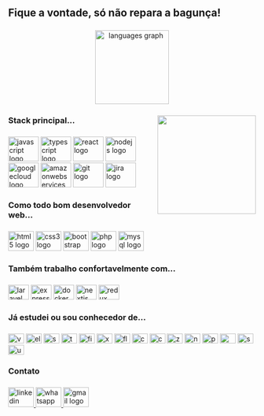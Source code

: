 <h2 align="left">Fique a vontade, só não repara a bagunça!</h2>

###

<div align="center">
<!--   <img src="https://github-readme-stats.vercel.app/api?hide_title=false&hide_rank=false&show_icons=true&include_all_commits=true&count_private=true&disable_animations=false&theme=dracula&hide_border=false&username=bubex" height="150" alt="stats graph"  /> -->
  <img src="https://github-readme-stats.vercel.app/api/top-langs?hide_title=false&layout=compact&card_width=320&langs_count=10&theme=dracula&hide_border=false&username=bubex" height="150" alt="languages graph"  />
</div>

###

<img align="right" height="200" src="https://miro.medium.com/max/1272/1*ZSVmWGcc1weENb0ShawWxw.gif"  />

###

<h3 align="left">Stack principal...</h3>

###

<div align="left">
  <img src="https://cdn.jsdelivr.net/gh/devicons/devicon/icons/javascript/javascript-original.svg" height="50" width="62" alt="javascript logo"  />
  <img src="https://cdn.jsdelivr.net/gh/devicons/devicon/icons/typescript/typescript-original.svg" height="50" width="62" alt="typescript logo"  />
  <img src="https://cdn.jsdelivr.net/gh/devicons/devicon/icons/react/react-original.svg" height="50" width="62" alt="react logo"  />
  <img src="https://cdn.jsdelivr.net/gh/devicons/devicon/icons/nodejs/nodejs-original.svg" height="50" width="62" alt="nodejs logo"  />
  <img src="https://cdn.jsdelivr.net/gh/devicons/devicon/icons/googlecloud/googlecloud-original.svg" height="50" width="62" alt="googlecloud logo"  />
  <img src="https://cdn.jsdelivr.net/gh/devicons/devicon/icons/amazonwebservices/amazonwebservices-original.svg" height="50" width="62" alt="amazonwebservices logo"  />
  <img src="https://cdn.jsdelivr.net/gh/devicons/devicon/icons/git/git-original.svg" height="50" width="62" alt="git logo"  />
  <img src="https://cdn.jsdelivr.net/gh/devicons/devicon/icons/jira/jira-original.svg" height="50" width="62" alt="jira logo"  />
</div>

###

<h3 align="left">Como todo bom desenvolvedor web...</h3>

###

<div align="left">
  <img src="https://cdn.jsdelivr.net/gh/devicons/devicon/icons/html5/html5-original.svg" height="40" width="52" alt="html5 logo"  />
  <img src="https://cdn.jsdelivr.net/gh/devicons/devicon/icons/css3/css3-original.svg" height="40" width="52" alt="css3 logo"  />
  <img src="https://cdn.jsdelivr.net/gh/devicons/devicon/icons/bootstrap/bootstrap-original.svg" height="40" width="52" alt="bootstrap logo"  />
  <img src="https://cdn.jsdelivr.net/gh/devicons/devicon/icons/php/php-original.svg" height="40" width="52" alt="php logo"  />
  <img src="https://cdn.jsdelivr.net/gh/devicons/devicon/icons/mysql/mysql-original.svg" height="40" width="52" alt="mysql logo"  />
</div>

###

<h3 align="left">Também trabalho confortavelmente com...</h3>

###

<div align="left">
  <img src="https://cdn.jsdelivr.net/gh/devicons/devicon/icons/laravel/laravel-plain.svg" height="30" width="42" alt="laravel logo"  />
  <img src="https://cdn.jsdelivr.net/gh/devicons/devicon/icons/express/express-original.svg" height="30" width="42" alt="express logo"  />
  <img src="https://cdn.jsdelivr.net/gh/devicons/devicon/icons/docker/docker-original.svg" height="30" width="42" alt="docker logo"  />
  <img src="https://cdn.jsdelivr.net/gh/devicons/devicon/icons/nextjs/nextjs-original.svg" height="30" width="42" alt="nextjs logo"  />
  <img src="https://cdn.jsdelivr.net/gh/devicons/devicon/icons/redux/redux-original.svg" height="30" width="42" alt="redux logo"  />
</div>

###

<h3 align="left">Já estudei ou sou conhecedor de...</h3>

###

<div align="left">
  <img src="https://cdn.jsdelivr.net/gh/devicons/devicon/icons/vuejs/vuejs-original.svg" height="20" width="32" alt="vuejs logo"  />
  <img src="https://cdn.jsdelivr.net/gh/devicons/devicon/icons/electron/electron-original.svg" height="20" width="32" alt="electron logo"  />
  <img src="https://cdn.jsdelivr.net/gh/devicons/devicon/icons/socketio/socketio-original.svg" height="20" width="32" alt="socketio logo"  />
  <img src="https://cdn.jsdelivr.net/gh/devicons/devicon/icons/tailwindcss/tailwindcss-original-wordmark.svg" height="20" width="32" alt="tailwindcss logo"  />
  <img src="https://cdn.jsdelivr.net/gh/devicons/devicon/icons/figma/figma-original.svg" height="20" width="32" alt="figma logo"  />
  <img src="https://cdn.jsdelivr.net/gh/devicons/devicon/icons/xd/xd-plain.svg" height="20" width="32" alt="xd logo"  />
  <img src="https://cdn.jsdelivr.net/gh/devicons/devicon/icons/flutter/flutter-original.svg" height="20" width="32" alt="flutter logo"  />
  <img src="https://cdn.jsdelivr.net/gh/devicons/devicon/icons/cakephp/cakephp-original.svg" height="20" width="32" alt="cakephp logo"  />
  <img src="https://cdn.jsdelivr.net/gh/devicons/devicon/icons/codeigniter/codeigniter-plain.svg" height="20" width="32" alt="codeigniter logo"  />
  <img src="https://cdn.jsdelivr.net/gh/devicons/devicon/icons/zend/zend-plain.svg" height="20" width="32" alt="zend logo"  />
  <img src="https://cdn.jsdelivr.net/gh/devicons/devicon/icons/nestjs/nestjs-plain.svg" height="20" width="32" alt="nestjs logo"  />
  <img src="https://cdn.jsdelivr.net/gh/devicons/devicon/icons/postgresql/postgresql-original.svg" height="20" width="32" alt="postgresql logo"  />
  <img src="https://cdn.jsdelivr.net/gh/devicons/devicon/icons/mongodb/mongodb-original.svg" height="20" width="32" alt="mongodb logo"  />
  <img src="https://cdn.jsdelivr.net/gh/devicons/devicon/icons/sequelize/sequelize-original.svg" height="20" width="32" alt="sequelize logo"  />
  <img src="https://cdn.jsdelivr.net/gh/devicons/devicon/icons/unity/unity-original.svg" height="20" width="32" alt="unity logo"  />
</div>

###

<h3 align="left">Contato</h3>

###

<div align="left">
  <a href="https://www.linkedin.com/in/marlon-ferreira-dev/" target="_blank">
    <img src="https://raw.githubusercontent.com/maurodesouza/profile-readme-generator/master/src/assets/icons/social/linkedin/default.svg" width="52" height="40" alt="linkedin logo"  />
  </a>
  <a href="https://wa.me/5524974025201" target="_blank">
    <img src="https://raw.githubusercontent.com/maurodesouza/profile-readme-generator/master/src/assets/icons/social/whatsapp/default.svg" width="52" height="40" alt="whatsapp logo"  />
  </a>
  <a href="mailto:marlonmcferreira@gmail.com" target="_blank">
    <img src="https://raw.githubusercontent.com/maurodesouza/profile-readme-generator/master/src/assets/icons/social/gmail/default.svg" width="52" height="40" alt="gmail logo"  />
  </a>
</div>

###
